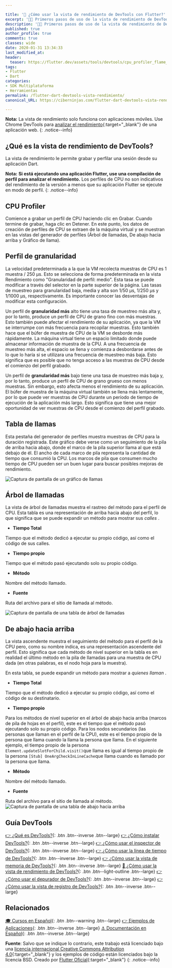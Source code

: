 ```yaml
---

title: '🚀 ¿Cómo usar la vista de rendimiento de DevTools con Flutter?'
excerpt: '👩‍🚀 Primeros pasos de uso de la vista de rendimiento de DevTools sobre Flutter.'
description: '👩‍🚀 Primeros pasos de uso de la vista de rendimiento de DevTools sobre Flutter.'
published: true
author_profile: true
comments: true
classes: wide
date: 2020-01-31 13:34:33
last_modified_at: 
header:
  teaser: https://flutter.dev/assets/tools/devtools/cpu_profiler_flame_chart-278ceb3e99b141dd9e2ccf583badcf6e16bf501b482f67814a7adc0356daae74.png
tags:
- Flutter
- Dart
categories:
- SDK Multiplataforma
- Herramientas
permalink: /flutter-dart-devtools-vista-rendimiento/
canonical_URL: https://ciberninjas.com/flutter-dart-devtools-vista-rendimiento/

---
```


**Nota:** La vista de rendimiento solo funciona con aplicaciones móviles. Use Chrome DevTools para [analizar el rendimiento](https://developers.google.com/web/tools/chrome-devtools/evaluate-performance/){:target="_blank"} de una aplicación web.
{: .notice--info}

## ¿Qué es la vista de rendimiento de DevTools?

La vista de rendimiento le permite grabar y perfilar una sesión desde su aplicación Dart.

 **Nota:** **Si está ejecutando una aplicación Flutter, use una compilación de perfil para analizar el rendimiento.** Los perfiles de CPU no son indicativos del rendimiento de la versión a menos que su aplicación Flutter se ejecute en modo de perfil.
{: .notice--info}
## CPU Profiler

Comience a grabar un perfil de CPU haciendo clic en Grabar. Cuando termine de grabar, haga clic en Detener. En este punto, los datos de creación de perfiles de CPU se extraen de la máquina virtual y se muestran en las vistas del generador de perfiles (Árbol de llamadas, De abajo hacia arriba y Gráfico de llama).

## Perfil de granularidad

La velocidad predeterminada a la que la VM recolecta muestras de CPU es 1 muestra / 250 μs. Esto se selecciona de forma predeterminada en la vista Rendimiento como "Granularidad de perfil: medio". Esta tasa se puede modificar a través del selector en la parte superior de la página. Las tasas de muestreo para granularidad baja, media y alta son 1/50 μs, 1/250 μs y 1/1000 μs, respectivamente. Es importante conocer las desventajas de modificar esta configuración.

Un perfil de **granularidad más** alto tiene una tasa de muestreo más alta y, por lo tanto, produce un perfil de CPU de grano fino con más muestras. Esto también puede afectar el rendimiento de su aplicación, ya que la VM se interrumpe con más frecuencia para recopilar muestras. Esto también hace que el búfer de muestra de CPU de la VM se desborde más rápidamente. La máquina virtual tiene un espacio limitado donde puede almacenar información de muestra de la CPU. A una frecuencia de muestreo más alta, el espacio se llena y comienza a desbordarse antes de lo que lo haría si se utilizara una frecuencia de muestreo más baja. Esto significa que es posible que no tenga acceso a las muestras de CPU desde el comienzo del perfil grabado.

Un perfil de **granularidad más** bajo tiene una tasa de muestreo más baja y, por lo tanto, produce un perfil de CPU de grano grueso con menos muestras. Sin embargo, esto afecta menos el rendimiento de su aplicación. El búfer de muestra de la máquina virtual también se llena más lentamente, por lo que puede ver muestras de CPU durante un período de tiempo de ejecución de la aplicación más largo. Esto significa que tiene una mejor oportunidad de ver muestras de CPU desde el comienzo del perfil grabado.

## Tabla de llamas

Esta pestaña del generador de perfiles muestra muestras de CPU para la duración registrada. Este gráfico debe verse como un seguimiento de la pila de arriba hacia abajo, donde el marco de la pila superior llama al que está debajo de él. El ancho de cada marco de pila representa la cantidad de tiempo que consumió la CPU. Los marcos de pila que consumen mucho tiempo de CPU pueden ser un buen lugar para buscar posibles mejoras de rendimiento.

![Captura de pantalla de un gráfico de llamas](https://flutter.dev/assets/tools/devtools/cpu_profiler_flame_chart-278ceb3e99b141dd9e2ccf583badcf6e16bf501b482f67814a7adc0356daae74.png)

## Árbol de llamadas

La vista de árbol de llamadas muestra el rastreo del método para el perfil de CPU. Esta tabla es una representación de arriba hacia abajo del perfil, lo que significa que se puede expandir un método para mostrar sus *calles* .

- **Tiempo Total**

Tiempo que el método dedicó a ejecutar su propio código, así como el código de sus calles.

- **Tiempo propio**

Tiempo que el método pasó ejecutando solo su propio código.

- **Método**

Nombre del método llamado.

- **Fuente**

Ruta del archivo para el sitio de llamada al método.

![Captura de pantalla de una tabla de árbol de llamadas](https://flutter.dev/assets/tools/devtools/cpu_profiler_call_tree-58fae3eb87044cc5a6bc9de83d501e990823053777695ad91fe9efc74b933961.png)

## De abajo hacia arriba

La vista ascendente muestra el seguimiento del método para el perfil de la CPU pero, como su nombre indica, es una representación ascendente del perfil. Esto significa que cada método de nivel superior en la tabla es en realidad el último método en la pila de llamadas para una muestra de CPU dada (en otras palabras, es el nodo hoja para la muestra).

En esta tabla, se puede expandir un método para mostrar a *quienes llaman* .

- **Tiempo Total**

Tiempo que el método dedicó a ejecutar su propio código, así como el código de su destinatario.

- **Tiempo propio**

Para los métodos de nivel superior en el árbol de abajo hacia arriba (marcos de pila de hojas en el perfil), este es el tiempo que el método pasó ejecutando solo su propio código. Para los nodos secundarios (las personas que llaman en el perfil de la CPU), este es el tiempo propio de la persona que llama cuando la llama la persona que llama. En el siguiente ejemplo, el tiempo propio de la persona `Element.updateSlotForChild.visit()`que llama es igual al tiempo propio de la persona `[Stub] OneArgCheckInLineCache`que llama cuando es llamado por la persona que llama.

- **Método**

Nombre del método llamado.

- **Fuente**

Ruta del archivo para el sitio de llamada al método.![Captura de pantalla de una tabla de abajo hacia arriba](https://flutter.dev/assets/tools/devtools/cpu_profiler_bottom_up-69a444ab734f2a151c2291c475b0a95b3e7991a89cbbfcf489d5e65c00ebfe06.png)

## Guía DevTools

[👉 ¿Qué es DevTools?](/flutter-dart-devtools/){: .btn .btn--inverse .btn--large} [👉 ¿Cómo instalar DevTools?](/flutter-dart-devtools-como-instalar/){: .btn .btn--inverse .btn--large} [👉 ¿Cómo usar el inspector de DevTools?](/flutter-dart-devtools-inspector/){: .btn .btn--inverse .btn--large} [👉 ¿Cómo usar la línea de tiempo de DevTools?](/flutter-dart-devtools-linea-tiempo/){: .btn .btn--inverse .btn--large} [👉 ¿Cómo usar la vista de memoria de DevTools?](/flutter-dart-devtools-vista-memoria/){: .btn .btn--inverse .btn--large} [📌 ¿Cómo usar la vista de rendimiento de DevTools?](/flutter-dart-devtools-vista-rendimiento/){: .btn .btn--light-outline .btn--large} [👉 ¿Cómo usar el depurador de DevTools?](/flutter-dart-devtools-depurador/){: .btn .btn--inverse .btn--large} [👉 ¿Cómo usar la vista de registro de DevTools?](/flutter-dart-devtools-vista-registro/){: .btn .btn--inverse .btn--large}

## Relacionados

[🎓 Cursos en Español](/cursos-tecnologia/#flutter){: .btn .btn--warning .btn--large} [👉 Ejemplos de Aplicaciones](/flutter-aplicaciones-ejemplos/){: .btn .btn--inverse .btn--large} [⚓ Documentación en Español](https://flutter-es.io/docs/get-started/install){: .btn .btn--inverse .btn--large}

**Fuente**: Salvo que se indique lo contrario, este trabajo está licenciado bajo una [licencia internacional Creative Commons Attribution 4.0](https://creativecommons.org/licenses/by/4.0){:target="_blank"} y los ejemplos de código están licenciados bajo la licencia BSD. Creado por [Flutter Oficial](https://flutter.dev/docs/development/tools/devtools){:target="_blank"}
{: .notice--info}
